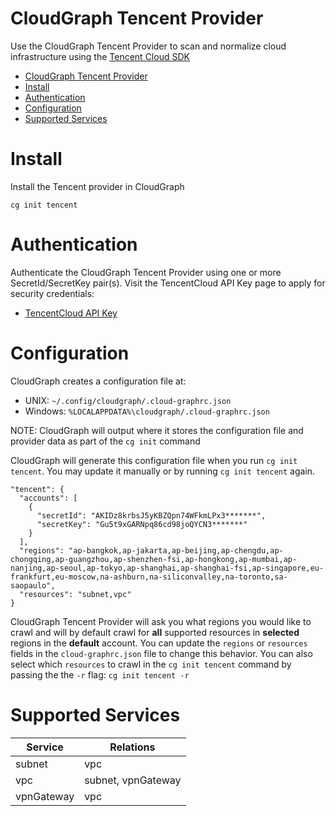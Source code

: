 # CloudGraph Tencent Provider

Use the CloudGraph Tencent Provider to scan and normalize cloud infrastructure using the [Tencent Cloud SDK](https://intl.cloud.tencent.com/document/product/583/19694)

<!-- toc -->

- [CloudGraph Tencent Provider](#cloudgraph-tencent-provider)
- [Install](#install)
- [Authentication](#authentication)
- [Configuration](#configuration)
- [Supported Services](#supported-services)
<!-- tocstop -->

# Install

Install the Tencent provider in CloudGraph

```
cg init tencent
```

# Authentication

Authenticate the CloudGraph Tencent Provider using one or more SecretId/SecretKey pair(s). Visit the TencentCloud API Key page to apply for
security credentials:

- [TencentCloud API Key](https://console.cloud.tencent.com/capi)

# Configuration

CloudGraph creates a configuration file at:

- UNIX: `~/.config/cloudgraph/.cloud-graphrc.json`
- Windows: `%LOCALAPPDATA%\cloudgraph/.cloud-graphrc.json`

NOTE: CloudGraph will output where it stores the configuration file and provider data as part of the `cg init` command

CloudGraph will generate this configuration file when you run `cg init tencent`. You may update it manually or by running `cg init tencent` again.

```
"tencent": {
  "accounts": [
    {
      "secretId": "AKIDz8krbsJ5yKBZQpn74WFkmLPx3*******",
      "secretKey": "Gu5t9xGARNpq86cd98joQYCN3*******"
    }
  ],
  "regions": "ap-bangkok,ap-jakarta,ap-beijing,ap-chengdu,ap-chongqing,ap-guangzhou,ap-shenzhen-fsi,ap-hongkong,ap-mumbai,ap-nanjing,ap-seoul,ap-tokyo,ap-shanghai,ap-shanghai-fsi,ap-singapore,eu-frankfurt,eu-moscow,na-ashburn,na-siliconvalley,na-toronto,sa-saopaulo",
  "resources": "subnet,vpc"
}
```

CloudGraph Tencent Provider will ask you what regions you would like to crawl and will by default crawl for **all** supported resources in **selected** regions in the **default** account. You can update the `regions` or `resources` fields in the `cloud-graphrc.json` file to change this behavior. You can also select which `resources` to crawl in the `cg init tencent` command by passing the the `-r` flag: `cg init tencent -r`

# Supported Services

| Service | Relations |
| ------------------- | ------------------- |
| subnet | vpc |
| vpc | subnet, vpnGateway |
| vpnGateway | vpc |